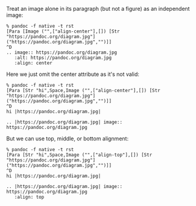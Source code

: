Treat an image alone in its paragraph (but not a figure)
as an independent image:
```
% pandoc -f native -t rst
[Para [Image ("",["align-center"],[]) [Str "https://pandoc.org/diagram.jpg"] ("https://pandoc.org/diagram.jpg","")]]
^D
.. image:: https://pandoc.org/diagram.jpg
   :alt: https://pandoc.org/diagram.jpg
   :align: center
```

Here we just omit the center attribute as it's not valid:
```
% pandoc -f native -t rst
[Para [Str "hi",Space,Image ("",["align-center"],[]) [Str "https://pandoc.org/diagram.jpg"] ("https://pandoc.org/diagram.jpg","")]]
^D
hi |https://pandoc.org/diagram.jpg|

.. |https://pandoc.org/diagram.jpg| image:: https://pandoc.org/diagram.jpg
```

But we can use top, middle, or bottom alignment:
```
% pandoc -f native -t rst
[Para [Str "hi",Space,Image ("",["align-top"],[]) [Str "https://pandoc.org/diagram.jpg"] ("https://pandoc.org/diagram.jpg","")]]
^D
hi |https://pandoc.org/diagram.jpg|

.. |https://pandoc.org/diagram.jpg| image:: https://pandoc.org/diagram.jpg
   :align: top
```
